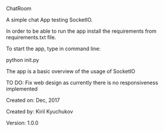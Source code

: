 ChatRoom

A simple chat App testing SocketIO.

In order to be able to run the app install the requirements from requirements.txt file.

To start the app, type in command line:

python init.py


The app is a basic overview of the usage of SocketIO

TO DO: Fix web design as currently there is no responsiveness implemented 


Created on: Dec, 2017

Created by: Kiril Kyuchukov

Version: 1.0.0